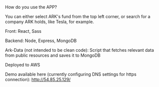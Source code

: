 How do you use the APP?

You can either select ARK's fund from the top left corner, or search for a company ARK holds, like Tesla, for example.

Front: React, Sass

Backend: Node, Express, MongoDB

Ark-Data (not intended to be clean code): Script that fetches relevant data from public resources and saves it to MongoDB

Deployed to AWS

Demo available here (currently configuring DNS settings for https connection): http://54.85.25.129/
